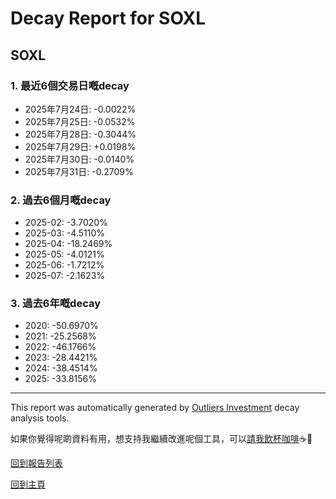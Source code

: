 # Decay Report for SOXL

## SOXL

### 1. 最近6個交易日嘅decay

- 2025年7月24日: -0.0022%
- 2025年7月25日: -0.0532%
- 2025年7月28日: -0.3044%
- 2025年7月29日: +0.0198%
- 2025年7月30日: -0.0140%
- 2025年7月31日: -0.2709%

### 2. 過去6個月嘅decay

- 2025-02: -3.7020%
- 2025-03: -4.5110%
- 2025-04: -18.2469%
- 2025-05: -4.0121%
- 2025-06: -1.7212%
- 2025-07: -2.1623%

### 3. 過去6年嘅decay

- 2020: -50.6970%
- 2021: -25.2568%
- 2022: -46.1766%
- 2023: -28.4421%
- 2024: -38.4514%
- 2025: -33.8156%

------------------------------
This report was automatically generated by [Outliers Investment](https://outliersecon.github.io/Outliers-Investment/) decay analysis tools.

如果你覺得呢啲資料有用，想支持我繼續改進呢個工具，可以[請我飲杯咖啡](https://buymeacoffee.com/outliersecon)☕🙏

[回到報告列表](https://outliersecon.github.io/Outliers-Investment/reports/reports_public)

[回到主頁](https://outliersecon.github.io/Outliers-Investment/)